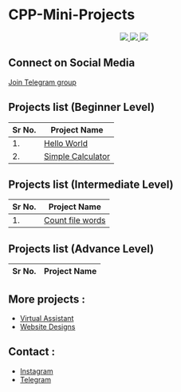 # CPP-Mini-Projects

<p align="center">
  <a href="https://github.com/vishal2376/cpp-mini-projects/issues">
    <img src="https://img.shields.io/github/issues/vishal2376/cpp-mini-projects"/> 
  </a>
  <a href="https://github.com/vishal2376/cpp-mini-projects/stargazers">
    <img src="https://img.shields.io/github/stars/vishal2376/cpp-mini-projects"/> 
  </a>
    <a href="https://github.com/vishal2376/cpp-mini-projects/blob/master/LICENSE">
    <img src="https://img.shields.io/github/license/vishal2376/cpp-mini-projects"/> 
  </a>
</p>

## Connect on Social Media

[Join Telegram group](https://t.me/cppwithtricks)

## Projects list (Beginner Level)

Sr No.   | Project Name
--- | ---
1.  | [Hello World](https://github.com/vishal2376/cpp-mini-projects/tree/master/hello_world) 
2.  | [Simple Calculator](https://github.com/vishal2376/cpp-mini-projects/tree/master/simple_calculator)



## Projects list (Intermediate Level)

Sr No.   | Project Name
--- | ---
1. | [Count file words](https://github.com/vishal2376/cpp-mini-projects/tree/master/count_file_words)

## Projects list (Advance Level)

Sr No.   | Project Name
--- | ---

## More projects : 
   
  - [Virtual Assistant](https://github.com/vishal2376/virtual-assistant)
  - [Website Designs](https://github.com/vishal2376/Website-Design)
  
## Contact :  
  - [Instagram](https://www.instagram.com/vishal_2376/)
  - [Telegram](https://t.me/vishal2376/)
